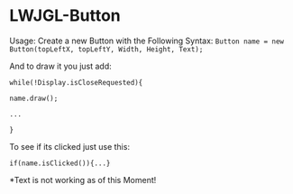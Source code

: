 LWJGL-Button
============

Usage:
Create a new Button with the Following Syntax:
`Button name = new Button(topLeftX, topLeftY, Width, Height, Text);`

And to draw it you just add:

`while(!Display.isCloseRequested){`

`name.draw();`

`...`

`}`

To see if its clicked just use this:

`if(name.isClicked()){...}`


*Text is not working as of this Moment!
